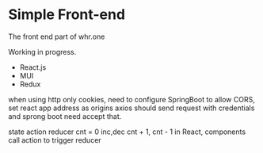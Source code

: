 # Simple Front-end

The front end part of whr.one

Working in progress.

* React.js
* MUI
* Redux

when using http only cookies, need to configure SpringBoot to allow CORS, set react app address as origins
axios should send request with credentials and sprong boot need accept that.

state     action    reducer
cnt = 0   inc,dec   cnt + 1, cnt - 1
in React, components call action to trigger reducer